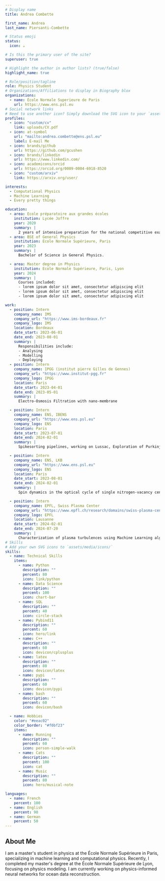 ```yaml
---
# Display name
title: Andrea Combette

first_name: Andrea
last_name: Piersanti-Combette

# Status emoji
status:
  icon: ☕️

# Is this the primary user of the site?
superuser: true

# Highlight the author in author lists? (true/false)
highlight_name: true

# Role/position/tagline
role: Physics Student
# Organizations/Affiliations to display in Biography blox
organizations:
  - name: École Normale Superieure de Paris
    url: https://www.ens.psl.eu
# Social network links
# Need to use another icon? Simply download the SVG icon to your `assets/media/icons/` folder.
profiles:
  - icon: "custom/cv"
    link: uploads/CV.pdf
  - icon: at-symbol
    url: "mailto:andrea.combette@ens.psl.eu"
    label: E-mail Me
  - icon: brands/github
    url: https://github.com/gcushen
  - icon: brands/linkedin
    url: https://www.linkedin.com/
  - icon: academicons/orcid
    url: https://orcid.org/0009-0004-6918-8520
  - icon: "custom/arxiv"
    link: https://arxiv.org/user/

interests:
  - Computational Physics
  - Machine Learning
  - Every pretty things

education:
  - area: Ecole préparatoire aux grandes écoles
    institution: Lycée Joffre
    year: 2020
    summary: |
      2 years of intensive preparation for the national competitive exam to enter French research-engineering schools.
  - area: BSE of General Physics
    institution: Ecole Normale Supérieure, Paris
    year: 2023
    summary: |
      Bachelor of Science in General Physics.

  - area: Master degree in Physics
    institution: Ecole Normale Supérieure, Paris, Lyon
    year: 2024
    summary: |
      Courses included:
      - lorem ipsum dolor sit amet, consectetur adipiscing elit
      - lorem ipsum dolor sit amet, consectetur adipiscing elit
      - lorem ipsum dolor sit amet, consectetur adipiscing elit

work:
  - position: Intern
    company_name: IMS
    company_url: "https://www.ims-bordeaux.fr"
    company_logo: IMS
    location: Bordeaux
    date_start: 2023-06-01
    date_end: 2023-08-01
    summary: |
      Responsibilities include:
      - Analysing
      - Modelling
      - Deploying
  - position: Intern
    company_name: IPGG (institut pierre Gilles de Gennes)
    company_url: "https://www.institut-pgg.fr"
    company_logo: IPGG
    location: Paris
    date_start: 2023-04-01
    date_end: 2023-05-01
    summary: |
      Electro-Osmosis Filtration with nano-membrane

  - position: Intern
    company_name: ENS, IBENS
    company_url: "https://www.ens.psl.eu"
    company_logo: ENS
    location: Paris
    date_start: 2023-07-01
    date_end: 2024-02-01
    summary: |
      Spikesorting pipelines, working on Lussac, Exploration of Purkinje’s cells in cerrebelum

  - position: Intern
    company_name: ENS, LKB
    company_url: "https://www.ens.psl.eu"
    company_logo: ENS
    location: Paris
    date_start: 2023-08-01
    date_end: 2024-02-01
    summary: |
      Spin dynamics in the optical cycle of single nitrogen-vacancy centres in diamond

  - position: Intern
    company_name: EPFL, Swiss Plasma Center
    company_url: "https://www.epfl.ch/research/domains/swiss-plasma-center/"
    company_logo: EPFL
    location: Lausanne
    date_start: 2024-02-01
    date_end: 2024-07-20
    summary: |
      Characterization of plasma turbulences using Machine Learning algorithm
# Skills
# Add your own SVG icons to `assets/media/icons/`
skills:
  - name: Technical Skills
    items:
      - name: Python
        description: ""
        percent: 80
        icon: link/python
      - name: Data Science
        description: ""
        percent: 100
        icon: chart-bar
      - name: SQL
        description: ""
        percent: 40
        icon: circle-stack
      - name: Pybind11
        description: ""
        percent: 60
        icon: hero/link
      - name: C++
        description: ""
        percent: 60
        icon: devicon/cplusplus
      - name: latex
        description: ""
        percent: 80
        icon: devicon/latex
      - name: pypi
        description: ""
        percent: 60
        icon: devicon/pypi
      - name: bash
        description: ""
        percent: 60
        icon: devicon/bash

  - name: Hobbies
    color: "#eeac02"
    color_border: "#f0bf23"
    items:
      - name: Running
        description: ""
        percent: 60
        icon: person-simple-walk
      - name: Cats
        description: ""
        percent: 100
        icon: cat
      - name: Music
        description: ""
        percent: 80
        icon: hero/musical-note

languages:
  - name: French
    percent: 100
  - name: English
    percent: 90
  - name: German
    percent: 50
---
```


## About Me

I am a master's student in physics at the École Normale Supérieure in Paris, specializing in machine learning and computational physics. Recently, I completed my master's degree at the École Normale Supérieure de Lyon, focusing on physics modeling. I am currently working on physics-informed neural networks for ocean data reconstruction.
